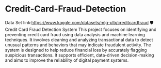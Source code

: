 # Credit-Card-Fraud-Detection
Data Set link:https://www.kaggle.com/datasets/mlg-ulb/creditcardfraud
🛡️ Credit Card Fraud Detection System
This project focuses on identifying and preventing credit card fraud using data analysis and machine learning techniques. It involves cleaning and analyzing transactional data to detect unusual patterns and behaviors that may indicate fraudulent activity. The system is designed to help reduce financial loss by accurately flagging suspicious transactions. It supports efficient, data-driven decision-making and aims to improve the reliability of digital payment systems.
